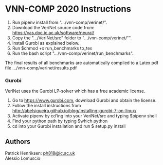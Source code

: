 # VNN-COMP 2020 Instructions

1) Run pipenv install from ".../vnn-comp/verinet/".
2) Download the VeriNet source code from: https://vas.doc.ic.ac.uk/software/neural/
3) Copy the ".../VeriNet/src" folder to ".../vnn-comp/verinet/"".
4) Install Gurobi as explained below. 
5) Run $chmod +x run_benchmarks to_tex
6) Run the bash script ".../vnn-comp/verinet/run_benchmarks".

The final results of all benchmarks are automatically compiled to a Latex pdf file .../vnn-comp/verinet/results.pdf

### Gurobi

VeriNet uses the Gurobi LP-solver which has a free academic license.  

1) Go to https://www.gurobi.com, download Gurobi and obtain the license.  
2) Follow the install instructions from http://abelsiqueira.github.io/blog/installing-gurobi-7-on-linux/  
3) Activate pipenv by cd'ing into your VeriNet/src and typing $pipenv shell
4) Find your python path by typing $which python
5) cd into your Gurobi installation and run $<your python path> setup.py install

## Authors

Patrick Henriksen: ph818@ic.ac.uk  
Alessio Lomuscio
